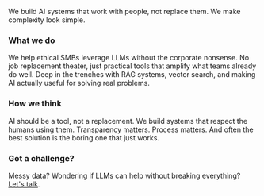 We build AI systems that work with people, not replace them. We make complexity look simple.

### What we do

We help ethical SMBs leverage LLMs without the corporate nonsense. No job replacement theater, just practical tools that amplify what teams already do well. Deep in the trenches with RAG systems, vector search, and making AI actually useful for solving real problems.

### How we think

AI should be a tool, not a replacement. We build systems that respect the humans using them. Transparency matters. Process matters. And often the best solution is the boring one that just works.

### Got a challenge?

Messy data? Wondering if LLMs can help without breaking everything? [Let's
talk](mailto:johan@resolve.works).
